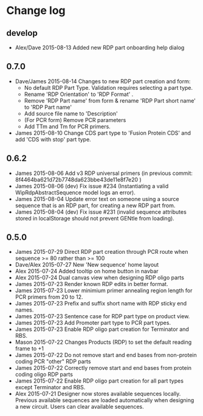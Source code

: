# Change log

## develop

* Alex/Dave  2015-08-13  Added new RDP part onboarding help dialog

## 0.7.0

* Dave/James  2015-08-14  Changes to new RDP part creation and form:
    * No default RDP Part Type.  Validation requires selecting a part type.
    * Rename 'RDP Orientation' to 'RDP Format' .
    * Remove 'RDP Part name' from form & rename 'RDP Part short name' to 'RDP Part name'
    * Add source file name to 'Description'
    * (For PCR form) Remove PCR parameters
    * Add TTm and Tm for PCR primers.
* James  2015-08-10  Change CDS part type to 'Fusion Protein CDS' and add 'CDS with stop' part type.

## 0.6.2

* James  2015-08-06  Add v3 RDP universal primers (in previous commit: 8f4464ba621d72b7748da623bbe43de11e8f7e20 )
* James  2015-08-06  (dev) Fix issue #234  (Instantiating a valid WipRdpAbstractSequence model logs an error).
* James  2015-08-04  Update error text on someone using a source sequence that is an RDP part, for creating a new RDP part from.
* James  2015-08-04  (dev) Fix issue #231 (invalid sequence attributes stored in localStorage should not prevent GENtle from loading).

## 0.5.0

* James  2015-07-29  Direct RDP part creation through PCR route when sequence >= 80 rather than >= 100
* Dave/Alex  2015-07-27 New 'New sequence' home layout
* Alex  2015-07-24  Added tooltip on home button in navbar
* Alex  2015-07-24  Dual canvas view when designing RDP oligo parts
* James  2015-07-23  Render known RDP edits in better format.
* James  2015-07-23  Lower minimium primer annealing region length for PCR primers from 20 to 12.
* James  2015-07-23  Prefix and suffix short name with RDP sticky end names.
* James  2015-07-23  Sentence case for RDP part type on product view.
* James  2015-07-23  Add Promoter part type to PCR part types.
* James  2015-07-23  Enable RDP oligo part creation for Terminator and RBS.
* Mason  2015-07-22  Changes Products (RDP) to set the default reading frame to +1
* James  2015-07-22  Do not remove start and end bases from non-protein coding PCR "other" RDP parts
* James  2015-07-22  Correctly remove start and end bases from protein coding oligo RDP parts
* James  2015-07-22  Enable RDP oligo part creation for all part types except Terminator and RBS.
* Alex  2015-07-21  Designer now stores available sequences locally. Previous available sequences are loaded automatically when designing a new circuit. Users can clear available sequences.
